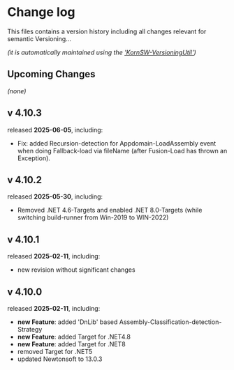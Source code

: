 # Change log
This files contains a version history including all changes relevant for semantic Versioning...

*(it is automatically maintained using the ['KornSW-VersioningUtil'](https://github.com/KornSW/VersioningUtil))*




## Upcoming Changes

*(none)*



## v 4.10.3
released **2025-06-05**, including:
 - Fix: added Recursion-detection for Appdomain-LoadAssembly event when doing Fallback-load via fileName (after Fusion-Load has thrown an Exception).



## v 4.10.2
released **2025-05-30**, including:
 - Removed .NET 4.6-Targets and enabled .NET 8.0-Targets (while switching build-runner from Win-2019 to WIN-2022)



## v 4.10.1
released **2025-02-11**, including:
 - new revision without significant changes



## v 4.10.0
released **2025-02-11**, including:
 - **new Feature**: added 'DnLib' based Assembly-Classification-detection-Strategy
 - **new Feature**: added Target for .NET4.8
 - **new Feature**: added Target for .NET8
 - removed Target for .NET5
 - updated Newtonsoft to 13.0.3
